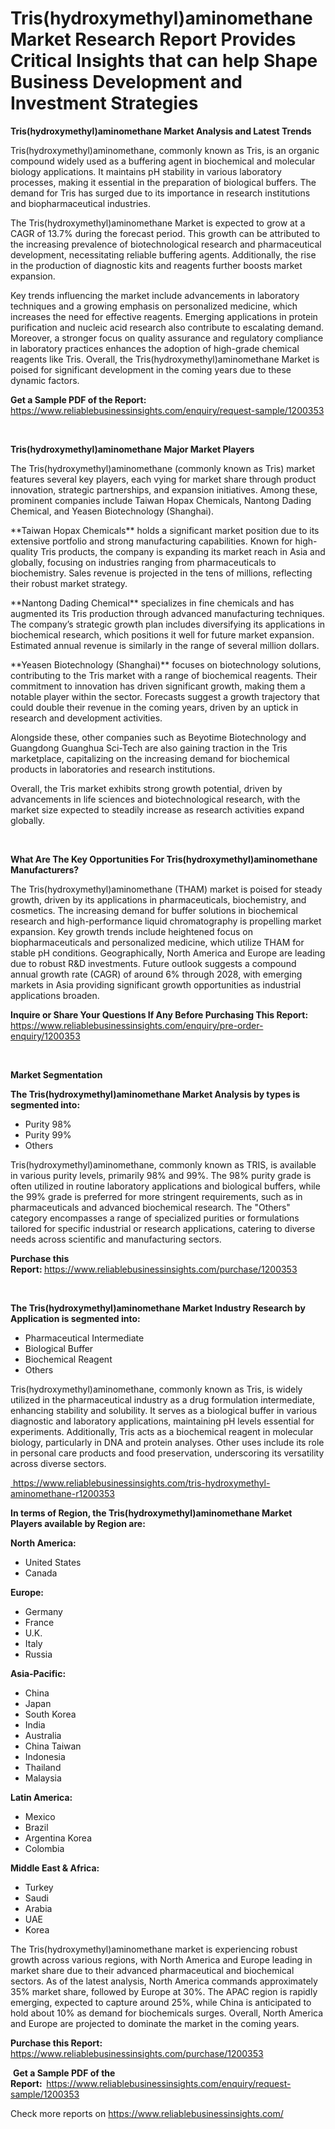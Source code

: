 <p><h1>Tris(hydroxymethyl)aminomethane Market Research Report Provides Critical Insights that can help Shape Business Development and Investment Strategies</h1></p><p><strong>Tris(hydroxymethyl)aminomethane Market Analysis and Latest Trends</strong></p>
<p><p>Tris(hydroxymethyl)aminomethane, commonly known as Tris, is an organic compound widely used as a buffering agent in biochemical and molecular biology applications. It maintains pH stability in various laboratory processes, making it essential in the preparation of biological buffers. The demand for Tris has surged due to its importance in research institutions and biopharmaceutical industries.</p><p>The Tris(hydroxymethyl)aminomethane Market is expected to grow at a CAGR of 13.7% during the forecast period. This growth can be attributed to the increasing prevalence of biotechnological research and pharmaceutical development, necessitating reliable buffering agents. Additionally, the rise in the production of diagnostic kits and reagents further boosts market expansion.</p><p>Key trends influencing the market include advancements in laboratory techniques and a growing emphasis on personalized medicine, which increases the need for effective reagents. Emerging applications in protein purification and nucleic acid research also contribute to escalating demand. Moreover, a stronger focus on quality assurance and regulatory compliance in laboratory practices enhances the adoption of high-grade chemical reagents like Tris. Overall, the Tris(hydroxymethyl)aminomethane Market is poised for significant development in the coming years due to these dynamic factors.</p></p>
<p><strong>Get a Sample PDF of the Report:&nbsp;</strong> <a href="https://www.reliablebusinessinsights.com/enquiry/request-sample/1200353?utm_campaign=3323&utm_medium=2&utm_source=Github&utm_content=ia&utm_term=02042025&utm_id=trishydroxymethylaminomethane">https://www.reliablebusinessinsights.com/enquiry/request-sample/1200353</a></p>
<p>&nbsp;</p>
<p><strong>Tris(hydroxymethyl)aminomethane Major Market Players</strong></p>
<p><p>The Tris(hydroxymethyl)aminomethane (commonly known as Tris) market features several key players, each vying for market share through product innovation, strategic partnerships, and expansion initiatives. Among these, prominent companies include Taiwan Hopax Chemicals, Nantong Dading Chemical, and Yeasen Biotechnology (Shanghai).</p><p>**Taiwan Hopax Chemicals** holds a significant market position due to its extensive portfolio and strong manufacturing capabilities. Known for high-quality Tris products, the company is expanding its market reach in Asia and globally, focusing on industries ranging from pharmaceuticals to biochemistry. Sales revenue is projected in the tens of millions, reflecting their robust market strategy.</p><p>**Nantong Dading Chemical** specializes in fine chemicals and has augmented its Tris production through advanced manufacturing techniques. The company’s strategic growth plan includes diversifying its applications in biochemical research, which positions it well for future market expansion. Estimated annual revenue is similarly in the range of several million dollars.</p><p>**Yeasen Biotechnology (Shanghai)** focuses on biotechnology solutions, contributing to the Tris market with a range of biochemical reagents. Their commitment to innovation has driven significant growth, making them a notable player within the sector. Forecasts suggest a growth trajectory that could double their revenue in the coming years, driven by an uptick in research and development activities.</p><p>Alongside these, other companies such as Beyotime Biotechnology and Guangdong Guanghua Sci-Tech are also gaining traction in the Tris marketplace, capitalizing on the increasing demand for biochemical products in laboratories and research institutions.</p><p>Overall, the Tris market exhibits strong growth potential, driven by advancements in life sciences and biotechnological research, with the market size expected to steadily increase as research activities expand globally.</p></p>
<p>&nbsp;</p>
<p><strong>What Are The Key Opportunities For Tris(hydroxymethyl)aminomethane Manufacturers?</strong></p>
<p><p>The Tris(hydroxymethyl)aminomethane (THAM) market is poised for steady growth, driven by its applications in pharmaceuticals, biochemistry, and cosmetics. The increasing demand for buffer solutions in biochemical research and high-performance liquid chromatography is propelling market expansion. Key growth trends include heightened focus on biopharmaceuticals and personalized medicine, which utilize THAM for stable pH conditions. Geographically, North America and Europe are leading due to robust R&D investments. Future outlook suggests a compound annual growth rate (CAGR) of around 6% through 2028, with emerging markets in Asia providing significant growth opportunities as industrial applications broaden.</p></p>
<p><strong>Inquire or Share Your Questions If Any Before Purchasing This Report:</strong> <a href="https://www.reliablebusinessinsights.com/enquiry/pre-order-enquiry/1200353?utm_campaign=3323&utm_medium=2&utm_source=Github&utm_content=ia&utm_term=02042025&utm_id=trishydroxymethylaminomethane">https://www.reliablebusinessinsights.com/enquiry/pre-order-enquiry/1200353</a></p>
<p>&nbsp;</p>
<p><strong>Market Segmentation</strong></p>
<p><strong>The Tris(hydroxymethyl)aminomethane Market Analysis by types is segmented into:</strong></p>
<p><ul><li>Purity 98%</li><li>Purity 99%</li><li>Others</li></ul></p>
<p><p>Tris(hydroxymethyl)aminomethane, commonly known as TRIS, is available in various purity levels, primarily 98% and 99%. The 98% purity grade is often utilized in routine laboratory applications and biological buffers, while the 99% grade is preferred for more stringent requirements, such as in pharmaceuticals and advanced biochemical research. The "Others" category encompasses a range of specialized purities or formulations tailored for specific industrial or research applications, catering to diverse needs across scientific and manufacturing sectors.</p></p>
<p><strong>Purchase this Report:&nbsp;</strong><a href="https://www.reliablebusinessinsights.com/purchase/1200353?utm_campaign=3323&utm_medium=2&utm_source=Github&utm_content=ia&utm_term=02042025&utm_id=trishydroxymethylaminomethane">https://www.reliablebusinessinsights.com/purchase/1200353</a></p>
<p>&nbsp;</p>
<p><strong>The Tris(hydroxymethyl)aminomethane Market Industry Research by Application is segmented into:</strong></p>
<p><ul><li>Pharmaceutical Intermediate</li><li>Biological Buffer</li><li>Biochemical Reagent</li><li>Others</li></ul></p>
<p><p>Tris(hydroxymethyl)aminomethane, commonly known as Tris, is widely utilized in the pharmaceutical industry as a drug formulation intermediate, enhancing stability and solubility. It serves as a biological buffer in various diagnostic and laboratory applications, maintaining pH levels essential for experiments. Additionally, Tris acts as a biochemical reagent in molecular biology, particularly in DNA and protein analyses. Other uses include its role in personal care products and food preservation, underscoring its versatility across diverse sectors.</p></p>
<p><a href="https://www.reliablebusinessinsights.com/tris-hydroxymethyl-aminomethane-r1200353?utm_campaign=3323&utm_medium=2&utm_source=Github&utm_content=ia&utm_term=02042025&utm_id=trishydroxymethylaminomethane">&nbsp;https://www.reliablebusinessinsights.com/tris-hydroxymethyl-aminomethane-r1200353</a></p>
<p><strong>In terms of Region, the Tris(hydroxymethyl)aminomethane Market Players available by Region are:</strong></p>
<p>
    <p> <strong> North America: </strong>
        <ul>
            <li>United States</li>
            <li>Canada</li>
        </ul>
        </p> 
    <p> <strong> Europe: </strong>
        <ul>
            <li>Germany</li>
            <li>France</li>
            <li>U.K.</li>
            <li>Italy</li>
            <li>Russia</li>
        </ul>
        </p> 
    <p> <strong> Asia-Pacific: </strong>
        <ul>
            <li>China</li>
            <li>Japan</li>
            <li>South Korea</li>
            <li>India</li>
            <li>Australia</li>
            <li>China Taiwan</li>
            <li>Indonesia</li>
            <li>Thailand</li>
            <li>Malaysia</li>
        </ul>
        </p> 
    <p> <strong> Latin America: </strong>
        <ul>
            <li>Mexico</li>
            <li>Brazil</li>
            <li>Argentina Korea</li>
            <li>Colombia</li>
        </ul>
        </p> 
    <p> <strong> Middle East & Africa: </strong>
        <ul>
            <li>Turkey</li>
            <li>Saudi</li>
            <li>Arabia</li>
            <li>UAE</li>
            <li>Korea</li>
        </ul>
    </p>
    </p>
<p><p>The Tris(hydroxymethyl)aminomethane market is experiencing robust growth across various regions, with North America and Europe leading in market share due to their advanced pharmaceutical and biochemical sectors. As of the latest analysis, North America commands approximately 35% market share, followed by Europe at 30%. The APAC region is rapidly emerging, expected to capture around 25%, while China is anticipated to hold about 10% as demand for biochemicals surges. Overall, North America and Europe are projected to dominate the market in the coming years.</p></p>
<p><strong>Purchase this Report: </strong><a href="https://www.reliablebusinessinsights.com/purchase/1200353?utm_campaign=3323&utm_medium=2&utm_source=Github&utm_content=ia&utm_term=02042025&utm_id=trishydroxymethylaminomethane">https://www.reliablebusinessinsights.com/purchase/1200353</a></p>
<p>&nbsp;<strong>Get a Sample PDF of the Report:&nbsp;&nbsp;</strong><a href="https://www.reliablebusinessinsights.com/enquiry/request-sample/1200353?utm_campaign=3323&utm_medium=2&utm_source=Github&utm_content=ia&utm_term=02042025&utm_id=trishydroxymethylaminomethane">https://www.reliablebusinessinsights.com/enquiry/request-sample/1200353</a></p>
<p><strong></strong></p>
<p>Check more reports on <a href="https://www.reliablebusinessinsights.com/?utm_campaign=3323&utm_medium=2&utm_source=Github&utm_content=ia&utm_term=02042025&utm_id=trishydroxymethylaminomethane">https://www.reliablebusinessinsights.com/</a></p>